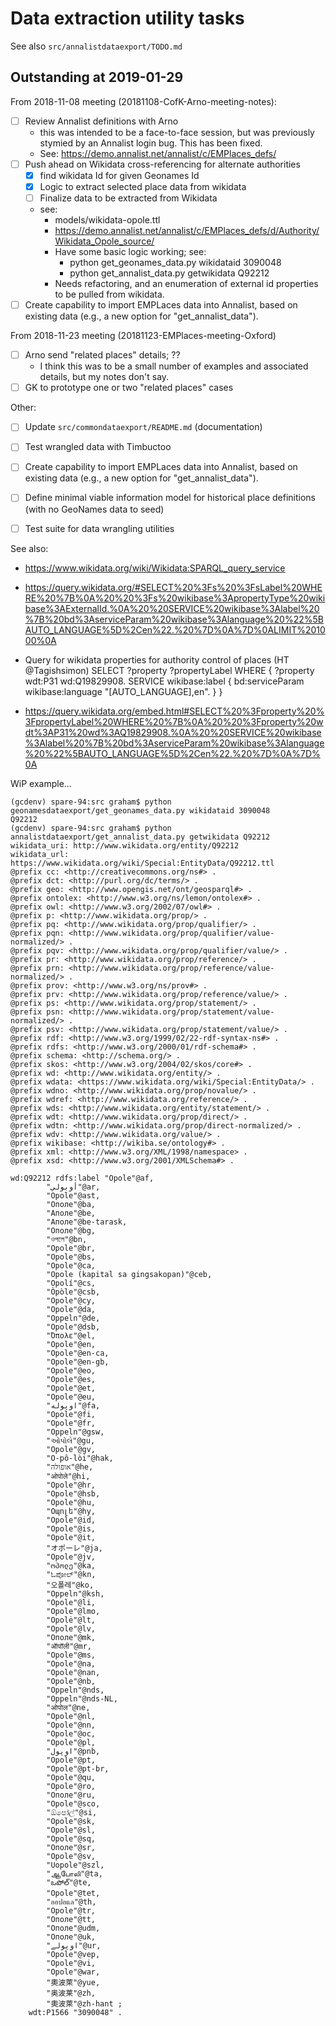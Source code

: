 # Data extraction utility tasks

See also `src/annalistdataexport/TODO.md`

## Outstanding at 2019-01-29
 
From 2018-11-08 meeting (20181108-CofK-Arno-meeting-notes):

- [ ] Review Annalist definitions with Arno
    - this was intended to be a face-to-face session, but was previously stymied by an Annalist login bug.  This has been fixed.
    - See: https://demo.annalist.net/annalist/c/EMPlaces_defs/
- [ ] Push ahead on Wikidata cross-referencing for alternate authorities
    - [x] find wikidata Id for given Geonames Id
    - [x] Logic to extract selected place data from wikidata
    - [ ] Finalize data to be extracted from Wikidata
    - see: 
        - models/wikidata-opole.ttl
        - https://demo.annalist.net/annalist/c/EMPlaces_defs/d/Authority/Wikidata_Opole_source/
        - Have some basic logic working; see:
            - python get_geonames_data.py wikidataid 3090048
            - python get_annalist_data.py getwikidata Q92212
        - Needs refactoring, and an enumeration of external id properties to be pulled from wikidata.
- [ ] Create capability to import EMPLaces data into Annalist, based on existing data (e.g., a new option for "get_annalist_data").

From 2018-11-23 meeting (20181123-EMPlaces-meeting-Oxford)

- [ ] Arno send "related places" details;  ??
    - I think this was to be a small number of examples and associated details, but my notes don't say.
- [ ] GK to prototype one or two "related places" cases

Other:

- [ ] Update `src/commondataexport/README.md` (documentation)
- [ ] Test wrangled data with Timbuctoo
- [ ] Create capability to import EMPLaces data into Annalist, based on existing data (e.g., a new option for "get_annalist_data").
- [ ] Define minimal viable information model for historical place definitions (with no GeoNames data to seed)
- [ ] Test suite for data wrangling utilities


See also:

- https://www.wikidata.org/wiki/Wikidata:SPARQL_query_service

- https://query.wikidata.org/#SELECT%20%3Fs%20%3FsLabel%20WHERE%20%7B%0A%20%20%3Fs%20wikibase%3ApropertyType%20wikibase%3AExternalId.%0A%20%20SERVICE%20wikibase%3Alabel%20%7B%20bd%3AserviceParam%20wikibase%3Alanguage%20%22%5BAUTO_LANGUAGE%5D%2Cen%22.%20%7D%0A%7D%0ALIMIT%201000%0A

- Query for wikidata properties for authority control of places (HT @Tagishsimon)
    SELECT ?property ?propertyLabel WHERE {
      ?property wdt:P31 wd:Q19829908.
      SERVICE wikibase:label { bd:serviceParam wikibase:language "[AUTO_LANGUAGE],en". }
    }

- https://query.wikidata.org/embed.html#SELECT%20%3Fproperty%20%3FpropertyLabel%20WHERE%20%7B%0A%20%20%3Fproperty%20wdt%3AP31%20wd%3AQ19829908.%0A%20%20SERVICE%20wikibase%3Alabel%20%7B%20bd%3AserviceParam%20wikibase%3Alanguage%20%22%5BAUTO_LANGUAGE%5D%2Cen%22.%20%7D%0A%7D%0A



WiP example...


    (gcdenv) spare-94:src graham$ python geonamesdataexport/get_geonames_data.py wikidataid 3090048
    Q92212
    (gcdenv) spare-94:src graham$ python annalistdataexport/get_annalist_data.py getwikidata Q92212
    wikidata_uri: http://www.wikidata.org/entity/Q92212
    wikidata_url: https://www.wikidata.org/wiki/Special:EntityData/Q92212.ttl
    @prefix cc: <http://creativecommons.org/ns#> .
    @prefix dct: <http://purl.org/dc/terms/> .
    @prefix geo: <http://www.opengis.net/ont/geosparql#> .
    @prefix ontolex: <http://www.w3.org/ns/lemon/ontolex#> .
    @prefix owl: <http://www.w3.org/2002/07/owl#> .
    @prefix p: <http://www.wikidata.org/prop/> .
    @prefix pq: <http://www.wikidata.org/prop/qualifier/> .
    @prefix pqn: <http://www.wikidata.org/prop/qualifier/value-normalized/> .
    @prefix pqv: <http://www.wikidata.org/prop/qualifier/value/> .
    @prefix pr: <http://www.wikidata.org/prop/reference/> .
    @prefix prn: <http://www.wikidata.org/prop/reference/value-normalized/> .
    @prefix prov: <http://www.w3.org/ns/prov#> .
    @prefix prv: <http://www.wikidata.org/prop/reference/value/> .
    @prefix ps: <http://www.wikidata.org/prop/statement/> .
    @prefix psn: <http://www.wikidata.org/prop/statement/value-normalized/> .
    @prefix psv: <http://www.wikidata.org/prop/statement/value/> .
    @prefix rdf: <http://www.w3.org/1999/02/22-rdf-syntax-ns#> .
    @prefix rdfs: <http://www.w3.org/2000/01/rdf-schema#> .
    @prefix schema: <http://schema.org/> .
    @prefix skos: <http://www.w3.org/2004/02/skos/core#> .
    @prefix wd: <http://www.wikidata.org/entity/> .
    @prefix wdata: <https://www.wikidata.org/wiki/Special:EntityData/> .
    @prefix wdno: <http://www.wikidata.org/prop/novalue/> .
    @prefix wdref: <http://www.wikidata.org/reference/> .
    @prefix wds: <http://www.wikidata.org/entity/statement/> .
    @prefix wdt: <http://www.wikidata.org/prop/direct/> .
    @prefix wdtn: <http://www.wikidata.org/prop/direct-normalized/> .
    @prefix wdv: <http://www.wikidata.org/value/> .
    @prefix wikibase: <http://wikiba.se/ontology#> .
    @prefix xml: <http://www.w3.org/XML/1998/namespace> .
    @prefix xsd: <http://www.w3.org/2001/XMLSchema#> .

    wd:Q92212 rdfs:label "Opole"@af,
            "أوبولي"@ar,
            "Opole"@ast,
            "Ополе"@ba,
            "Аполе"@be,
            "Аполе"@be-tarask,
            "Ополе"@bg,
            "ওপলে"@bn,
            "Opole"@br,
            "Opole"@bs,
            "Opole"@ca,
            "Opole (kapital sa gingsakopan)"@ceb,
            "Opolí"@cs,
            "Òpòle"@csb,
            "Opole"@cy,
            "Opole"@da,
            "Oppeln"@de,
            "Opole"@dsb,
            "Όπολε"@el,
            "Opole"@en,
            "Opole"@en-ca,
            "Opole"@en-gb,
            "Opole"@eo,
            "Opole"@es,
            "Opole"@et,
            "Opole"@eu,
            "اوپوله"@fa,
            "Opole"@fi,
            "Opole"@fr,
            "Oppeln"@gsw,
            "ઓપોલે"@gu,
            "Opole"@gv,
            "O-pô-lòi"@hak,
            "אופולה"@he,
            "ओपोले"@hi,
            "Opole"@hr,
            "Opole"@hsb,
            "Opole"@hu,
            "Օպոլե"@hy,
            "Opole"@id,
            "Opole"@is,
            "Opole"@it,
            "オポーレ"@ja,
            "Opole"@jv,
            "ოპოლე"@ka,
            "ಓಪೋಲ್"@kn,
            "오폴레"@ko,
            "Oppeln"@ksh,
            "Opole"@li,
            "Opole"@lmo,
            "Opolė"@lt,
            "Opole"@lv,
            "Ополе"@mk,
            "ऑपॉली"@mr,
            "Opole"@ms,
            "Opole"@na,
            "Opole"@nan,
            "Opole"@nb,
            "Oppeln"@nds,
            "Oppeln"@nds-NL,
            "ओपोल"@ne,
            "Opole"@nl,
            "Opole"@nn,
            "Opole"@oc,
            "Opole"@pl,
            "اوپول"@pnb,
            "Opole"@pt,
            "Opole"@pt-br,
            "Opole"@qu,
            "Opole"@ro,
            "Ополе"@ru,
            "Opole"@sco,
            "ඕපෝල්"@si,
            "Opole"@sk,
            "Opole"@sl,
            "Opole"@sq,
            "Ополе"@sr,
            "Opole"@sv,
            "Uopole"@szl,
            "ஆபோலி"@ta,
            "ఒపోల్"@te,
            "Opole"@tet,
            "ออปอแล"@th,
            "Opole"@tr,
            "Ополе"@tt,
            "Ополе"@udm,
            "Ополе"@uk,
            "اوپولے"@ur,
            "Opole"@vep,
            "Opole"@vi,
            "Opole"@war,
            "奧波萊"@yue,
            "奥波莱"@zh,
            "奧波萊"@zh-hant ;
        wdt:P1566 "3090048" .

